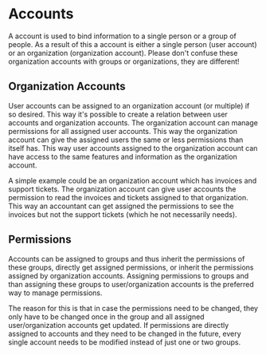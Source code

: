 # Accounts

A account is used to bind information to a single person or a group of people. As a result of this a account is either a single person (user account) or an organization (organization account). Please don't confuse these organization accounts with groups or organizations, they are different!

## Organization Accounts

User accounts can be assigned to an organization account (or multiple) if so desired. This way it's possible to create a relation between user accounts and organization accounts. The organization account can manage permissions for all assigned user accounts. This way the organization account can give the assigned users the same or less permissions than itself has. This way user accounts assigned to the organization account can have access to the same features and information as the organization account.

A simple example could be an organization account which has invoices and support tickets. The organization account can give user accounts the permission to read the invoices and tickets assigned to that organization. This way an accountant can get assigned the permissions to see the invoices but not the support tickets (which he not necessarily needs).

## Permissions

Accounts can be assigned to groups and thus inherit the permissions of these groups, directly get assigned permissions, or inherit the permissions assigned by organization accounts. Assigning permissions to groups and than assigning these groups to user/organization accounts is the preferred way to manage permissions.

The reason for this is that in case the permissions need to be changed, they only have to be changed once in the group and all assigned user/organization accounts get updated. If permissions are directly assigned to accounts and they need to be changed in the future, every single account needs to be modified instead of just one or two groups.
